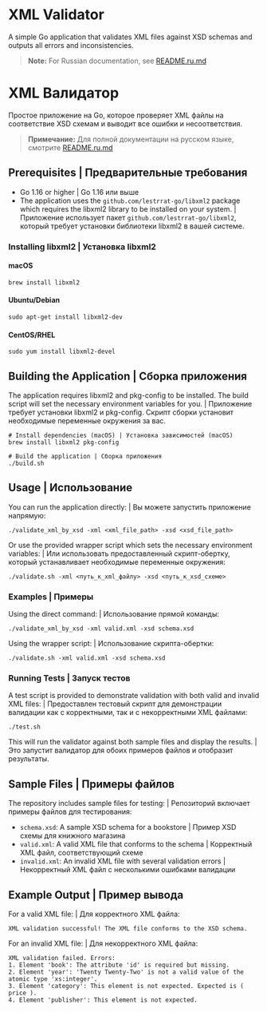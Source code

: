# XML Validator

A simple Go application that validates XML files against XSD schemas and outputs all errors and inconsistencies.

> **Note:** For Russian documentation, see [README.ru.md](README.ru.md)

# XML Валидатор

Простое приложение на Go, которое проверяет XML файлы на соответствие XSD схемам и выводит все ошибки и несоответствия.

> **Примечание:** Для полной документации на русском языке, смотрите [README.ru.md](README.ru.md)

## Prerequisites | Предварительные требования

- Go 1.16 or higher | Go 1.16 или выше
- The application uses the `github.com/lestrrat-go/libxml2` package which requires the libxml2 library to be installed on your system. | Приложение использует пакет `github.com/lestrrat-go/libxml2`, который требует установки библиотеки libxml2 в вашей системе.

### Installing libxml2 | Установка libxml2

#### macOS
```
brew install libxml2
```

#### Ubuntu/Debian
```
sudo apt-get install libxml2-dev
```

#### CentOS/RHEL
```
sudo yum install libxml2-devel
```

## Building the Application | Сборка приложения

The application requires libxml2 and pkg-config to be installed. The build script will set the necessary environment variables for you. | Приложение требует установки libxml2 и pkg-config. Скрипт сборки установит необходимые переменные окружения за вас.

```
# Install dependencies (macOS) | Установка зависимостей (macOS)
brew install libxml2 pkg-config

# Build the application | Сборка приложения
./build.sh
```

## Usage | Использование

You can run the application directly: | Вы можете запустить приложение напрямую:

```
./validate_xml_by_xsd -xml <xml_file_path> -xsd <xsd_file_path>
```

Or use the provided wrapper script which sets the necessary environment variables: | Или использовать предоставленный скрипт-обертку, который устанавливает необходимые переменные окружения:

```
./validate.sh -xml <путь_к_xml_файлу> -xsd <путь_к_xsd_схеме>
```

### Examples | Примеры

Using the direct command: | Использование прямой команды:
```
./validate_xml_by_xsd -xml valid.xml -xsd schema.xsd
```

Using the wrapper script: | Использование скрипта-обертки:
```
./validate.sh -xml valid.xml -xsd schema.xsd
```

### Running Tests | Запуск тестов

A test script is provided to demonstrate validation with both valid and invalid XML files: | Предоставлен тестовый скрипт для демонстрации валидации как с корректными, так и с некорректными XML файлами:

```
./test.sh
```

This will run the validator against both sample files and display the results. | Это запустит валидатор для обоих примеров файлов и отобразит результаты.

## Sample Files | Примеры файлов

The repository includes sample files for testing: | Репозиторий включает примеры файлов для тестирования:

- `schema.xsd`: A sample XSD schema for a bookstore | Пример XSD схемы для книжного магазина
- `valid.xml`: A valid XML file that conforms to the schema | Корректный XML файл, соответствующий схеме
- `invalid.xml`: An invalid XML file with several validation errors | Некорректный XML файл с несколькими ошибками валидации

## Example Output | Пример вывода

For a valid XML file: | Для корректного XML файла:
```
XML validation successful! The XML file conforms to the XSD schema.
```

For an invalid XML file: | Для некорректного XML файла:
```
XML validation failed. Errors:
1. Element 'book': The attribute 'id' is required but missing.
2. Element 'year': 'Twenty Twenty-Two' is not a valid value of the atomic type 'xs:integer'.
3. Element 'category': This element is not expected. Expected is ( price ).
4. Element 'publisher': This element is not expected.
